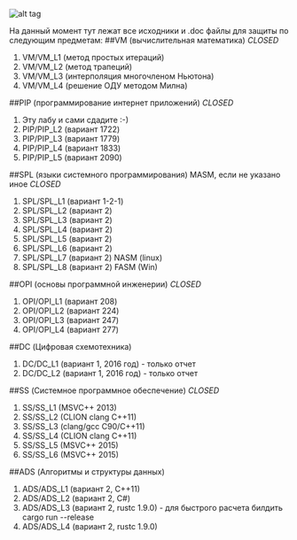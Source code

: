 ![alt tag](http://s5.pikabu.ru/post_img/2015/04/21/11/1429639209_944006780.jpg)

На данный момент тут лежат все исходники и .doc файлы для защиты по следующим предметам:
##VM (вычислительная математика) *CLOSED*
1. VM/VM_L1 (метод простых итераций)
2. VM/VM_L2 (метод трапеций)
3. VM/VM_L3 (интерполяция многочленом Ньютона)
4. VM/VM_L4 (решение ОДУ методом Милна)

##PIP (программирование интернет приложений) *CLOSED*
1. Эту лабу и сами сдадите :-)
2. PIP/PIP_L2 (вариант 1722)
3. PIP/PIP_L3 (вариант 1779)
4. PIP/PIP_L4 (вариант 1833)
5. PIP/PIP_L5 (вариант 2090)

##SPL (языки системного программирования) MASM, если не указано иное *CLOSED*
1. SPL/SPL_L1 (вариант 1-2-1)
2. SPL/SPL_L2 (вариант 2)
3. SPL/SPL_L3 (вариант 2)
4. SPL/SPL_L4 (вариант 2)
5. SPL/SPL_L5 (вариант 2)
6. SPL/SPL_L6 (вариант 2)
7. SPL/SPL_L7 (вариант 2) NASM (linux)
8. SPL/SPL_L8 (вариант 2) FASM (Win)

##OPI (основы программной инженерии) *CLOSED*
1. OPI/OPI_L1 (вариант 208)
2. OPI/OPI_L2 (вариант 224)
3. OPI/OPI_L3 (вариант 247)
4. OPI/OPI_L4 (вариант 277)

##DC (Цифровая схемотехника)
1. DC/DC_L1 (вариант 1, 2016 год) - только отчет
2. DC/DC_L2 (вариант 1, 2016 год) - только отчет

##SS (Системное программное обеспечение) *CLOSED*
1. SS/SS_L1 (MSVC++ 2013)
2. SS/SS_L2 (CLION clang C++11)
3. SS/SS_L3 (clang/gcc C90/C++11)
4. SS/SS_L4 (CLION clang C++11)
5. SS/SS_L5 (MSVC++ 2015)
6. SS/SS_L6 (MSVC++ 2015)

##ADS (Алгоритмы и структуры данных)
1. ADS/ADS_L1 (вариант 2, C++11)
2. ADS/ADS_L2 (вариант 2, C#)
3. ADS/ADS_L3 (вариант 2, rustc 1.9.0) - для быстрого расчета билдить cargo run --release
4. ADS/ADS_L4 (вариант 2, rustc 1.9.0)
